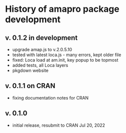 # History of amapro package development

## v. 0.1.2  in development
- upgrade amap.js to v.2.0.5.10
- tested with latest loca.js - many errors, kept older file
- fixed: Loca load at am.init, key popup to be topmost
- added tests, all Loca layers
- pkgdown website

## v. 0.1.1 on CRAN
- fixing documentation notes for CRAN

## v. 0.1.0
- initial release, resubmit to CRAN Jul 20, 2022
